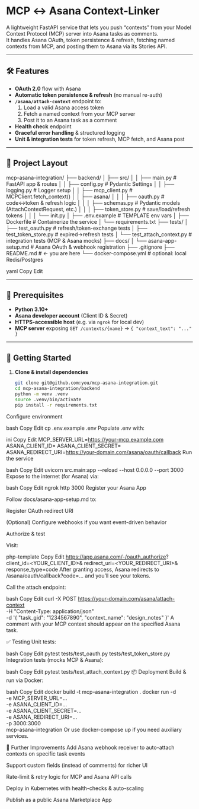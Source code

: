 # MCP ↔ Asana Context-Linker

A lightweight FastAPI service that lets you push “contexts” from your Model Context Protocol (MCP) server into Asana tasks as comments.  
It handles Asana OAuth, token persistence & refresh, fetching named contexts from MCP, and posting them to Asana via its Stories API.

---

## 🛠 Features

- **OAuth 2.0** flow with Asana  
- **Automatic token persistence & refresh** (no manual re-auth)  
- **`/asana/attach-context`** endpoint to:
  1. Load a valid Asana access token  
  2. Fetch a named context from your MCP server  
  3. Post it to an Asana task as a comment  
- **Health check** endpoint  
- **Graceful error handling** & structured logging  
- **Unit & integration tests** for token refresh, MCP fetch, and Asana post

---

## 📁 Project Layout

mcp-asana-integration/
├── backend/
│ ├── src/
│ │ ├── main.py # FastAPI app & routes
│ │ ├── config.py # Pydantic Settings
│ │ ├── logging.py # Logger setup
│ │ ├── mcp_client.py # MCPClient.fetch_context()
│ │ ├── asana/
│ │ │ ├── oauth.py # code↔token & refresh logic
│ │ │ ├── schemas.py # Pydantic models (AttachContextRequest, etc.)
│ │ │ ├── token_store.py # save/load/refresh tokens
│ │ │ └── init.py
│ ├── .env.example # TEMPLATE env vars
│ ├── Dockerfile # Containerize the service
│ └── requirements.txt
├── tests/
│ ├── test_oauth.py # refresh/token-exchange tests
│ ├── test_token_store.py # expired→refresh tests
│ └── test_attach_context.py # integration tests (MCP & Asana mocks)
├── docs/
│ └── asana-app-setup.md # Asana OAuth & webhook registration
├── .gitignore
├── README.md # ← you are here
└── docker-compose.yml # optional: local Redis/Postgres

yaml
Copy
Edit

---

## 🔧 Prerequisites

- **Python 3.10+**  
- **Asana developer account** (Client ID & Secret)  
- **HTTPS-accessible host** (e.g. via `ngrok` for local dev)  
- **MCP server** exposing `GET /contexts/{name}` → `{ "context_text": "..." }`

---

## 🚀 Getting Started

1. **Clone & install dependencies**

   ```bash
   git clone git@github.com:you/mcp-asana-integration.git
   cd mcp-asana-integration/backend
   python -m venv .venv
   source .venv/bin/activate
   pip install -r requirements.txt
Configure environment

bash
Copy
Edit
cp .env.example .env
Populate .env with:

ini
Copy
Edit
MCP_SERVER_URL=https://your-mcp.example.com
ASANA_CLIENT_ID=<your-asana-client-id>
ASANA_CLIENT_SECRET=<your-asana-client-secret>
ASANA_REDIRECT_URI=https://your-domain.com/asana/oauth/callback
Run the service

bash
Copy
Edit
uvicorn src.main:app --reload --host 0.0.0.0 --port 3000
Expose to the internet (for Asana) via:

bash
Copy
Edit
ngrok http 3000
Register your Asana App

Follow docs/asana-app-setup.md to:

Register OAuth redirect URI

(Optional) Configure webhooks if you want event-driven behavior

Authorize & test

Visit:

php-template
Copy
Edit
https://app.asana.com/-/oauth_authorize?
  client_id=<YOUR_CLIENT_ID>&
  redirect_uri=<YOUR_REDIRECT_URI>&
  response_type=code
After granting access, Asana redirects to /asana/oauth/callback?code=… and you’ll see your tokens.

Call the attach endpoint:

bash
Copy
Edit
curl -X POST https://your-domain.com/asana/attach-context \
  -H "Content-Type: application/json" \
  -d '{
        "task_gid": "1234567890",
        "context_name": "design_notes"
      }'
A comment with your MCP context should appear on the specified Asana task.

✅ Testing
Unit tests:

bash
Copy
Edit
pytest tests/test_oauth.py tests/test_token_store.py
Integration tests (mocks MCP & Asana):

bash
Copy
Edit
pytest tests/test_attach_context.py
📦 Deployment
Build & run via Docker:

bash
Copy
Edit
docker build -t mcp-asana-integration .
docker run -d \
  -e MCP_SERVER_URL=… \
  -e ASANA_CLIENT_ID=… \
  -e ASANA_CLIENT_SECRET=… \
  -e ASANA_REDIRECT_URI=… \
  -p 3000:3000 \
  mcp-asana-integration
Or use docker-compose up if you need auxiliary services.

📖 Further Improvements
Add Asana webhook receiver to auto-attach contexts on specific task events

Support custom fields (instead of comments) for richer UI

Rate-limit & retry logic for MCP and Asana API calls

Deploy in Kubernetes with health-checks & auto-scaling

Publish as a public Asana Marketplace App